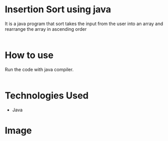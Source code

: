 # Insertion Sort using java
It is a java program that sort takes the input from the user into an array and rearrange the array in ascending order
<br/><br/>
# How to use
Run the code with java compiler.
<br/><br/>
# Technologies Used
- Java

# Image
